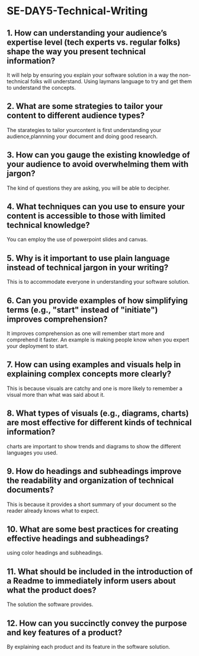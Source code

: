 # SE-DAY5-Technical-Writing
## 1. How can understanding your audience’s expertise level (tech experts vs. regular folks) shape the way you present technical information?
It will help by ensuring you explain your software solution in a way the non-technical folks will understand. Using laymans language to try and get them 
to understand the concepts.

## 2. What are some strategies to tailor your content to different audience types?
The starategies to tailor yourcontent is first understanding your audience,plannning your document and 
doing good research.

## 3. How can you gauge the existing knowledge of your audience to avoid overwhelming them with jargon?
The kind of questions they are asking, you will be able to decipher.

## 4. What techniques can you use to ensure your content is accessible to those with limited technical knowledge?
You can employ the use of powerpoint slides and canvas.

## 5. Why is it important to use plain language instead of technical jargon in your writing?
This is to accommodate everyone in understanding your software solution.

## 6. Can you provide examples of how simplifying terms (e.g., "start" instead of "initiate") improves comprehension?
It improves comprehension as one will remember start more and comprehend it faster. An example is making people know when you expert your deployment to
start.

## 7. How can using examples and visuals help in explaining complex concepts more clearly?
This is because visuals are catchy and one is more likely to remember a visual more than what was said about it.

## 8. What types of visuals (e.g., diagrams, charts) are most effective for different kinds of technical information?
charts are important to show trends and diagrams to show the different languages you used.

## 9. How do headings and subheadings improve the readability and organization of technical documents?
This is because it provides a short summary of your document so the reader already knows what to expect.

## 10. What are some best practices for creating effective headings and subheadings?
using color headings and subheadings.

## 11. What should be included in the introduction of a Readme to immediately inform users about what the product does?
The solution the software provides.

## 12. How can you succinctly convey the purpose and key features of a product?
By explaining each product and its feature in the software solution.
